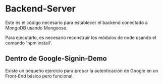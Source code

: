 # Backend-Server

Este es el código necesario para establecer el backend conectado
a MongoDB usando Mongoose.

Para ejecutarlo, es necesario reconstruir los  módulos de node
usando el comando 'npm install'.

## Dentro de Google-Signin-Demo
Existe un pequeño ejercicio para probar la autenticación
de Google en un Front-End básico pero funcional.